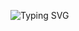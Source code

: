 
![Typing SVG](https://readme-typing-svg.demolab.com?size=30&duration=5000&color=FF69B4&lines=Hi%2C+I%27m+Jana;A+Computer+Science+Student+passionate+about+design+%26+technology;Flutter+UI%2FUX+Designer)

<!--
**Jana-alazzeh/Jana-alazzeh** is a ✨ _special_ ✨ repository because its `README.md` (this file) appears on your GitHub profile.

Here are some ideas to get you started:

- 🔭 I’m currently working on ...
- 🌱 I’m currently learning ...
- 👯 I’m looking to collaborate on ...
- 🤔 I’m looking for help with ...
- 💬 Ask me about ...
- 📫 How to reach me: ...
- 😄 Pronouns: ...
- ⚡ Fun fact: ...
-->
